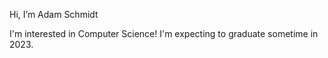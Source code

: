  Hi, I’m Adam Schmidt
 
I'm interested in Computer Science! I'm expecting to graduate sometime in 2023.
 

<!---
Carry on my wayward son
--->
